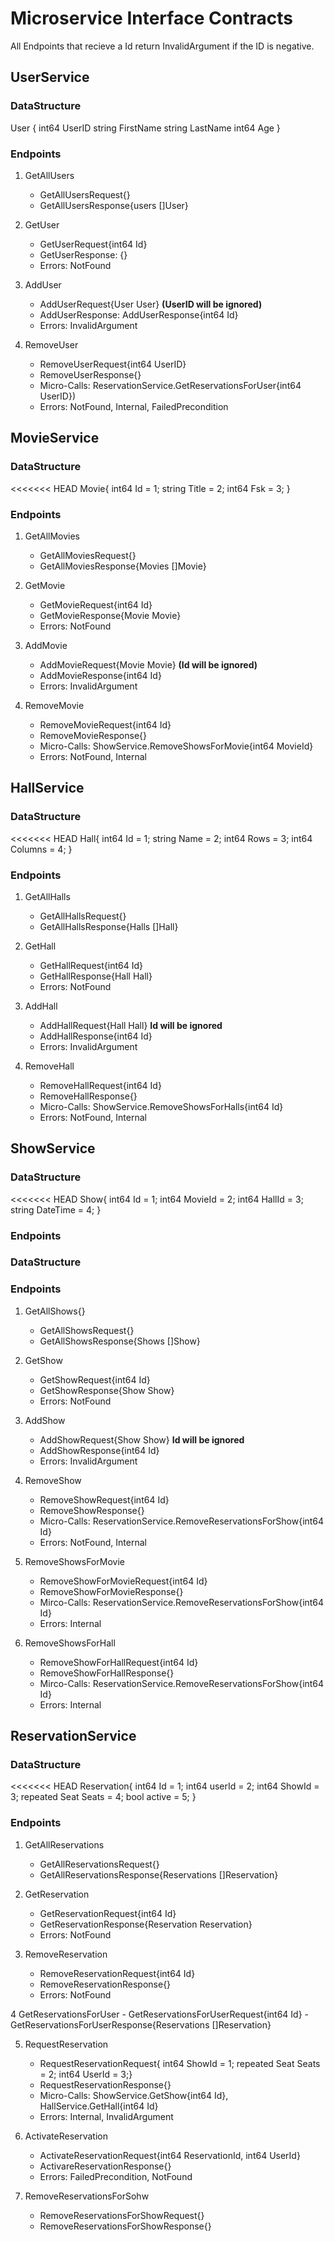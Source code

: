 # Microservice Interface Contracts

All Endpoints that recieve a Id return InvalidArgument if the ID is negative.

## UserService

### DataStructure

User {
	int64 UserID
	string FirstName
	string LastName
	int64 Age
}
	
### Endpoints

1. GetAllUsers
	- GetAllUsersRequest{}
	- GetAllUsersResponse{users []User}

2. GetUser
	- GetUserRequest{int64 Id}
	- GetUserResponse: {}
	- Errors: NotFound

3. AddUser
	- AddUserRequest{User User} **(UserID will be ignored)**
	- AddUserResponse: AddUserResponse{int64 Id}
	- Errors: InvalidArgument
	
4. RemoveUser
	- RemoveUserRequest{int64 UserID}
	- RemoveUserResponse{}
	- Micro-Calls: ReservationService.GetReservationsForUser{int64 UserID})	
	- Errors: NotFound, Internal, FailedPrecondition


## MovieService

### DataStructure

<<<<<<< HEAD
Movie{
	int64 Id = 1;
	string Title = 2;
	int64 Fsk = 3;
}

### Endpoints

1. GetAllMovies
	- GetAllMoviesRequest{}
	- GetAllMoviesResponse{Movies []Movie}
	
2. GetMovie
	- GetMovieRequest{int64 Id}
	- GetMovieResponse{Movie Movie}
	- Errors: NotFound
	
3. AddMovie
	- AddMovieRequest{Movie Movie} **(Id will be ignored)**
	- AddMovieResponse{int64 Id}
	- Errors: InvalidArgument
	
4. RemoveMovie
	- RemoveMovieRequest{int64 Id}
	- RemoveMovieResponse{}
	- Micro-Calls: ShowService.RemoveShowsForMovie{int64 MovieId}
	- Errors: NotFound, Internal

## HallService

### DataStructure

<<<<<<< HEAD
Hall{
	int64 Id = 1;
	string Name = 2;
	int64 Rows = 3;
	int64 Columns = 4;
}

### Endpoints

1. GetAllHalls
	- GetAllHallsRequest{}
	- GetAllHallsResponse{Halls []Hall}

2. GetHall
	- GetHallRequest{int64 Id}
	- GetHallResponse{Hall Hall}
	- Errors: NotFound

3. AddHall
	- AddHallRequest{Hall Hall} **Id will be ignored**
	- AddHallResponse{int64 Id}
	- Errors: InvalidArgument
	
4. RemoveHall
	- RemoveHallRequest{int64 Id}
	- RemoveHallResponse{}
	- Micro-Calls: ShowService.RemoveShowsForHalls{int64 Id}
	- Errors: NotFound, Internal

## ShowService

### DataStructure

<<<<<<< HEAD
Show{
	int64 Id = 1;
	int64 MovieId = 2;
	int64 HallId = 3;
	string DateTime = 4;
}

### Endpoints



### DataStructure

### Endpoints

1. GetAllShows{}
	- GetAllShowsRequest{}
	- GetAllShowsResponse{Shows []Show}
	
2. GetShow
	- GetShowRequest{int64 Id}
	- GetShowResponse{Show Show}
	- Errors: NotFound

3. AddShow
	- AddShowRequest{Show Show} **Id will be ignored**
	- AddShowResponse{int64 Id}
	- Errors: InvalidArgument
	
4. RemoveShow
	- RemoveShowRequest{int64 Id}
	- RemoveShowResponse{}
	- Micro-Calls: ReservationService.RemoveReservationsForShow{int64 Id}
	- Errors: NotFound, Internal
	
5. RemoveShowsForMovie
	- RemoveShowForMovieRequest{int64 Id}
	- RemoveShowForMovieResponse{}
	- Mirco-Calls: ReservationService.RemoveReservationsForShow{int64 Id}
	- Errors: Internal

6. RemoveShowsForHall
	- RemoveShowForHallRequest{int64 Id}
	- RemoveShowForHallResponse{}
	- Mirco-Calls: ReservationService.RemoveReservationsForShow{int64 Id}
	- Errors: Internal
	
## ReservationService

### DataStructure

<<<<<<< HEAD
Reservation{
	int64 Id = 1;
	int64 userId = 2;
	int64 ShowId = 3;
	repeated Seat Seats = 4;
	bool active = 5;
}

### Endpoints

1. GetAllReservations
	- GetAllReservationsRequest{}
	- GetAllReservationsResponse{Reservations []Reservation}
	
2. GetReservation
	- GetReservationRequest{int64 Id}
	- GetReservationResponse{Reservation Reservation}
	- Errors: NotFound

3. RemoveReservation
	- RemoveReservationRequest{int64 Id}
	- RemoveReservationResponse{}
	- Errors: NotFound
	
4 GetReservationsForUser
	- GetReservationsForUserRequest{int64 Id}
	- GetReservationsForUserResponse{Reservations []Reservation}
	
5. RequestReservation
	- RequestReservationRequest{	int64 ShowId = 1;
    					repeated Seat Seats = 2;
					int64 UserId = 3;}
	- RequestReservationResponse{}
	- Micro-Calls: ShowService.GetShow{int64 Id}, HallService.GetHall{int64 Id}
	- Errors: Internal, InvalidArgument
	
6. ActivateReservation
	- ActivateReservationRequest{int64 ReservationId, int64 UserId}
	- ActivareReservationResponse{}
	- Errors: FailedPrecondition, NotFound

7. RemoveReservationsForSohw
	- RemoveReservationsForShowRequest{}
	- RemoveReservationsForShowResponse{}
